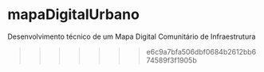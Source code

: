 # mapaDigitalUrbano
Desenvolvimento técnico de um Mapa Digital Comunitário de Infraestrutura
>>>>>>> e6c9a7bfa506dbf0684b2612bb674589f3f1905b
